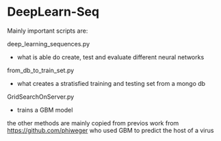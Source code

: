 # DeepLearn-Seq
Mainly important scripts are:

deep_learning_sequences.py
- what is able do create, test and evaluate different neural networks

from_db_to_train_set.py
- what creates a stratisfied training and testing set from a mongo db

GridSearchOnServer.py
- trains a GBM model

the other methods are mainly copied from previos work from https://github.com/phiweger
who used GBM to predict the host of a virus
